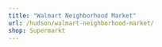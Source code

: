 ```yaml
---
title: "Walmart Neighborhood Market"
url: /hudson/walmart-neighborhood-market/
shop: Supermarkt
---
```

